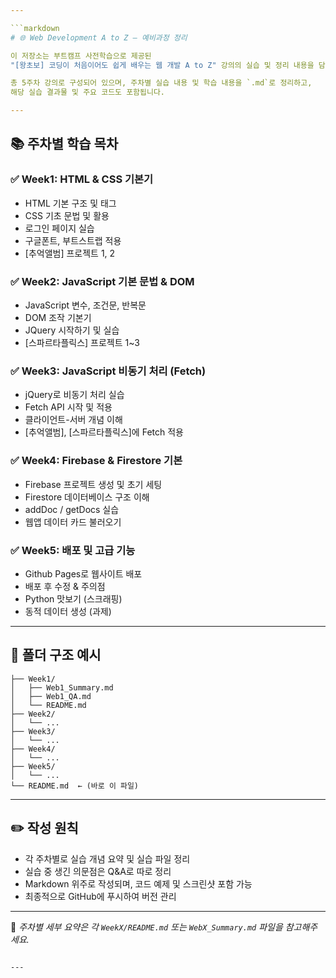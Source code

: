 ```yaml
---

```markdown
# 🌐 Web Development A to Z – 예비과정 정리

이 저장소는 부트캠프 사전학습으로 제공된  
"[왕초보] 코딩이 처음이어도 쉽게 배우는 웹 개발 A to Z" 강의의 실습 및 정리 내용을 담고 있습니다.

총 5주차 강의로 구성되어 있으며, 주차별 실습 내용 및 학습 내용을 `.md`로 정리하고,  
해당 실습 결과물 및 주요 코드도 포함됩니다.

---
```


## 📚 주차별 학습 목차

### ✅ Week1: HTML & CSS 기본기
- HTML 기본 구조 및 태그
- CSS 기초 문법 및 활용
- 로그인 페이지 실습
- 구글폰트, 부트스트랩 적용
- [추억앨범] 프로젝트 1, 2

### ✅ Week2: JavaScript 기본 문법 & DOM
- JavaScript 변수, 조건문, 반복문
- DOM 조작 기본기
- JQuery 시작하기 및 실습
- [스파르타플릭스] 프로젝트 1~3

### ✅ Week3: JavaScript 비동기 처리 (Fetch)
- jQuery로 비동기 처리 실습
- Fetch API 시작 및 적용
- 클라이언트-서버 개념 이해
- [추억앨범], [스파르타플릭스]에 Fetch 적용

### ✅ Week4: Firebase & Firestore 기본
- Firebase 프로젝트 생성 및 초기 세팅
- Firestore 데이터베이스 구조 이해
- addDoc / getDocs 실습
- 웹앱 데이터 카드 불러오기

### ✅ Week5: 배포 및 고급 기능
- Github Pages로 웹사이트 배포
- 배포 후 수정 & 주의점
- Python 맛보기 (스크래핑)
- 동적 데이터 생성 (과제)

---

## 📁 폴더 구조 예시

```Web_Study/
├── Week1/
│   ├── Web1_Summary.md
│   ├── Web1_QA.md
│   └── README.md
├── Week2/
│   └── ...
├── Week3/
│   └── ...
├── Week4/
│   └── ...
├── Week5/
│   └── ...
└── README.md  ← (바로 이 파일)
```
---

## ✏️ 작성 원칙

- 각 주차별로 실습 개념 요약 및 실습 파일 정리
- 실습 중 생긴 의문점은 Q&A로 따로 정리
- Markdown 위주로 작성되며, 코드 예제 및 스크린샷 포함 가능
- 최종적으로 GitHub에 푸시하여 버전 관리

---

📌 *주차별 세부 요약은 각 `WeekX/README.md` 또는 `WebX_Summary.md` 파일을 참고해주세요.*
```

---

